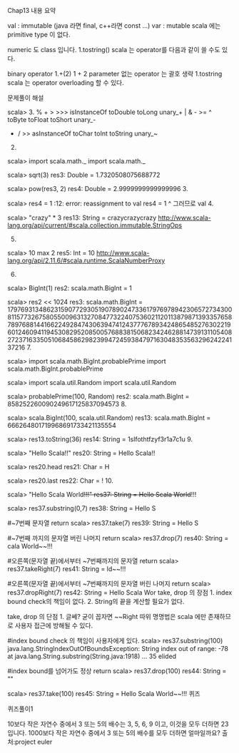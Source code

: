 Chap13
내용 요약


val : immutable (java 라면 final, c++라면 const ...)
var : mutable
scala 에는 primitive type 이 없다.

numeric 도 class 입니다.
1.tostring()
scala 는 operator를 다음과 같이 쓸 수도 있다.

binary operator
1.+(2)
1 + 2
parameter 없는 operator 는 괄호 생략
1.tostring
scala 는 operator overloading 할 수 있다.

문제풀이 해설

scala> 3.
%   +   >    >>>            isInstanceOf   toDouble   toLong     unary_+   |
&   -   >=   ^              toByte         toFloat    toShort    unary_-
*   /   >>   asInstanceOf   toChar         toInt      toString   unary_~
2.

scala> import scala.math._
import scala.math._

scala> sqrt(3)
res3: Double = 1.7320508075688772

scala> pow(res3, 2)
res4: Double = 2.9999999999999996
3.

scala> res4 = 1
<console>:12: error: reassignment to val
       res4 = 1
            ^
그러므로 val
4.

scala> "crazy" * 3
res13: String = crazycrazycrazy
http://www.scala-lang.org/api/current/#scala.collection.immutable.StringOps

5.

scala> 10 max 2
res5: Int = 10
http://www.scala-lang.org/api/2.11.6/#scala.runtime.ScalaNumberProxy

6.

scala> BigInt(1)
res2: scala.math.BigInt = 1

scala> res2 << 1024
res3: scala.math.BigInt = 179769313486231590772930519078902473361797697894230657273430081157732675805500963132708477322407536021120113879871393357658789768814416622492847430639474124377767893424865485276302219601246094119453082952085005768838150682342462881473913110540827237163350510684586298239947245938479716304835356329624224137216
7.

scala> import scala.math.BigInt.probablePrime
import scala.math.BigInt.probablePrime

scala> import scala.util.Random
import scala.util.Random

scala> probablePrime(100, Random)
res2: scala.math.BigInt = 858252260090249617125837094573
8.

scala> scala.BigInt(100, scala.util.Random)
res13: scala.math.BigInt = 666264801719968691733421135554

scala> res13.toString(36)
res14: String = 1slfothtfzyf3r1a7c1u
9.

scala> "Hello Scala!!"
res20: String = Hello Scala!!

scala> res20.head
res21: Char = H

scala> res20.last
res22: Char = !
10.

scala> "Hello Scala World~~!!!"
res37: String = Hello Scala World~~!!!

scala> res37.substring(0,7)
res38: String = Hello S

#~7번째 문자열 return
scala> res37.take(7)
res39: String = Hello S

#~7번째 까지의 문자열 버린 나머지 return
scala> res37.drop(7)
res40: String = cala World~~!!!

#오른쪽(문자열 끝)에서부터 ~7번째까지의 문자열 return
scala> res37.takeRight(7)
res41: String = ld~~!!!

#오른쪽(문자열 끝)에서부터 ~7번째까지의 문자열 버린 나머지 return
scala> res37.dropRight(7)
res42: String = Hello Scala Wor
take, drop 의 장점 1. index bound check의 책임이 없다. 2. String의 끝을 계산할 필요가 없다.

take, drop 의 단점 1. 글쎄? 굳이 꼽자면 ~~Right 따위 명명법은 scala 에만 존재하므로 사용자 접근에 방해될 수 있다.

#index bound check 의 책임이 사용자에게 있다.
scala> res37.substring(100)
java.lang.StringIndexOutOfBoundsException: String index out of range: -78
  at java.lang.String.substring(String.java:1918)
  ... 35 elided

#index bound를 넘어가도 정상 return
scala> res37.drop(100)
res44: String = ""

scala> res37.take(100)
res45: String = Hello Scala World~~!!!
퀴즈

퀴즈풀이1

10보다 작은 자연수 중에서 3 또는 5의 배수는 3, 5, 6, 9 이고, 이것을 모두 더하면 23입니다. 1000보다 작은 자연수 중에서 3 또는 5의 배수를 모두 더하면 얼마일까요?
출처:project euler
